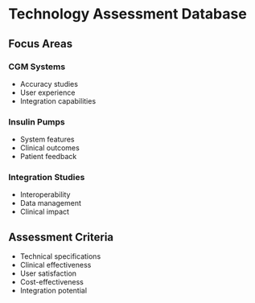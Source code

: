 # Technology Assessment Database

## Focus Areas

### CGM Systems
- Accuracy studies
- User experience
- Integration capabilities

### Insulin Pumps
- System features
- Clinical outcomes
- Patient feedback

### Integration Studies
- Interoperability
- Data management
- Clinical impact

## Assessment Criteria
- Technical specifications
- Clinical effectiveness
- User satisfaction
- Cost-effectiveness
- Integration potential
